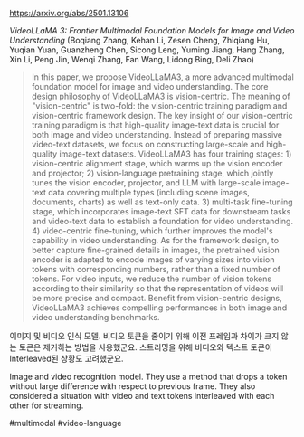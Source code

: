 https://arxiv.org/abs/2501.13106

*VideoLLaMA 3: Frontier Multimodal Foundation Models for Image and Video Understanding* (Boqiang Zhang, Kehan Li, Zesen Cheng, Zhiqiang Hu, Yuqian Yuan, Guanzheng Chen, Sicong Leng, Yuming Jiang, Hang Zhang, Xin Li, Peng Jin, Wenqi Zhang, Fan Wang, Lidong Bing, Deli Zhao)

> In this paper, we propose VideoLLaMA3, a more advanced multimodal foundation model for image and video understanding. The core design philosophy of VideoLLaMA3 is vision-centric. The meaning of "vision-centric" is two-fold: the vision-centric training paradigm and vision-centric framework design. The key insight of our vision-centric training paradigm is that high-quality image-text data is crucial for both image and video understanding. Instead of preparing massive video-text datasets, we focus on constructing large-scale and high-quality image-text datasets. VideoLLaMA3 has four training stages: 1) vision-centric alignment stage, which warms up the vision encoder and projector; 2) vision-language pretraining stage, which jointly tunes the vision encoder, projector, and LLM with large-scale image-text data covering multiple types (including scene images, documents, charts) as well as text-only data. 3) multi-task fine-tuning stage, which incorporates image-text SFT data for downstream tasks and video-text data to establish a foundation for video understanding. 4) video-centric fine-tuning, which further improves the model's capability in video understanding. As for the framework design, to better capture fine-grained details in images, the pretrained vision encoder is adapted to encode images of varying sizes into vision tokens with corresponding numbers, rather than a fixed number of tokens. For video inputs, we reduce the number of vision tokens according to their similarity so that the representation of videos will be more precise and compact. Benefit from vision-centric designs, VideoLLaMA3 achieves compelling performances in both image and video understanding benchmarks.

이미지 및 비디오 인식 모델. 비디오 토큰을 줄이기 위해 이전 프레임과 차이가 크지 않는 토큰은 제거하는 방법을 사용했군요. 스트리밍을 위해 비디오와 텍스트 토큰이 Interleaved된 상황도 고려했군요.

<english>
Image and video recognition model. They use a method that drops a token without large difference with respect to previous frame. They also considered a situation with video and text tokens interleaved with each other for streaming.
</english>

#multimodal #video-language 